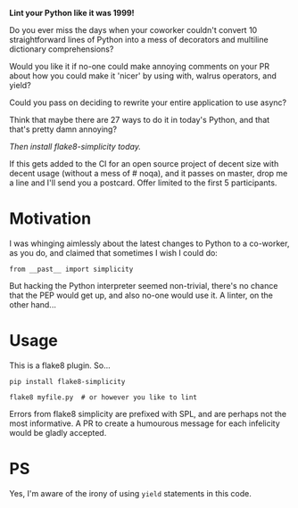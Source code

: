 **Lint your Python like it was 1999!**

Do you ever miss the days when your coworker couldn't
convert 10 straightforward lines of Python into
a mess of decorators and multiline dictionary
comprehensions?

Would you like it if no-one could make annoying comments
on your PR about how you could make it 'nicer' by
using with, walrus operators, and yield?

Could you pass on deciding to rewrite your
entire application to use async?

Think that maybe there are 27 ways to do it in today's
Python, and that that's pretty damn annoying?

*Then install flake8-simplicity today.*

If this gets added to the CI for an open source project
of decent size with decent usage (without a mess of # noqa),
and it passes on master, drop me a line and I'll send you a postcard.
Offer limited to the first 5 participants.


# Motivation

I was whinging aimlessly about the latest changes to Python
to a co-worker, as you do, and claimed that sometimes I wish
I could do:

```
from __past__ import simplicity
```

But hacking the Python interpreter seemed non-trivial, there's no
chance that the PEP would get up, and also no-one would use it.
A linter, on the other hand...


# Usage

This is a flake8 plugin. So...

```
pip install flake8-simplicity

flake8 myfile.py  # or however you like to lint
```

Errors from flake8 simplicity are prefixed with SPL, and are
perhaps not the most informative. A PR to create a humourous
message for each infelicity would be gladly accepted.


# PS

Yes, I'm aware of the irony of using `yield` statements
in this code.
